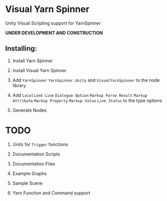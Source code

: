 # Visual Yarn Spinner

Unity Visual Scripting support for YarnSpinner

**UNDER DEVELOPMENT AND CONSTRUCTION**

## Installing:

1. Install Yarn Spinner

2. Install Visual Yarn Spinner

3. Add `YarnSpinner` `YarnSpinner.Unity` and `VisualYarnSpinner` to the node library

4. Add `Localized Line` `Dialogue Option` `Markup Parse Result` `Markup Attribute` `Markup Property` `Markup Value` `Line Status` to the type options

5. Generate Nodes

# TODO

1. Units for `Trigger` functions

2. Documentation Scripts

3. Documentation Files

4. Example Graphs

5. Sample Scene

6. Yarn Function and Command support
